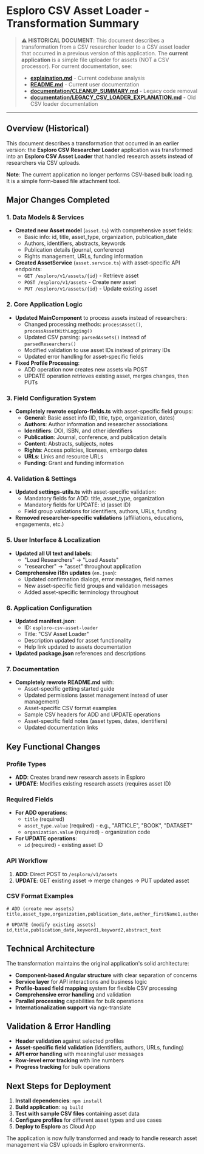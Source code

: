 # Esploro CSV Asset Loader - Transformation Summary

> **⚠️ HISTORICAL DOCUMENT**: This document describes a transformation from a CSV researcher loader to a CSV asset loader that occurred in a previous version of this application. The **current application** is a simple file uploader for assets (NOT a CSV processor). For current documentation, see:
> - **[explaination.md](explaination.md)** - Current codebase analysis
> - **[README.md](README.md)** - Current user documentation
> - **[documentation/CLEANUP_SUMMARY.md](documentation/CLEANUP_SUMMARY.md)** - Legacy code removal
> - **[documentation/LEGACY_CSV_LOADER_EXPLANATION.md](documentation/LEGACY_CSV_LOADER_EXPLANATION.md)** - Old CSV loader documentation

---

## Overview (Historical)
This document describes a transformation that occurred in an earlier version: the **Esploro CSV Researcher Loader** application was transformed into an **Esploro CSV Asset Loader** that handled research assets instead of researchers via CSV uploads.

**Note**: The current application no longer performs CSV-based bulk loading. It is a simple form-based file attachment tool.

## Major Changes Completed

### 1. Data Models & Services
- **Created new Asset model** (`asset.ts`) with comprehensive asset fields:
  - Basic info: id, title, asset_type, organization, publication_date
  - Authors, identifiers, abstracts, keywords
  - Publication details (journal, conference)
  - Rights management, URLs, funding information
- **Created AssetService** (`asset.service.ts`) with asset-specific API endpoints:
  - `GET /esploro/v1/assets/{id}` - Retrieve asset
  - `POST /esploro/v1/assets` - Create new asset
  - `PUT /esploro/v1/assets/{id}` - Update existing asset

### 2. Core Application Logic
- **Updated MainComponent** to process assets instead of researchers:
  - Changed processing methods: `processAsset()`, `processAssetWithLogging()`
  - Updated CSV parsing: `parsedAssets()` instead of `parsedResearchers()`
  - Modified validation to use asset IDs instead of primary IDs
  - Updated error handling for asset-specific fields
- **Fixed Profile Processing**:
  - ADD operation now creates new assets via POST
  - UPDATE operation retrieves existing asset, merges changes, then PUTs

### 3. Field Configuration System
- **Completely rewrote esploro-fields.ts** with asset-specific field groups:
  - **General**: Basic asset info (ID, title, type, organization, dates)
  - **Authors**: Author information and researcher associations
  - **Identifiers**: DOI, ISBN, and other identifiers
  - **Publication**: Journal, conference, and publication details
  - **Content**: Abstracts, subjects, notes
  - **Rights**: Access policies, licenses, embargo dates
  - **URLs**: Links and resource URLs
  - **Funding**: Grant and funding information

### 4. Validation & Settings
- **Updated settings-utils.ts** with asset-specific validation:
  - Mandatory fields for ADD: title, asset_type, organization
  - Mandatory fields for UPDATE: id (asset ID)
  - Field group validations for identifiers, authors, URLs, funding
- **Removed researcher-specific validations** (affiliations, educations, engagements, etc.)

### 5. User Interface & Localization
- **Updated all UI text and labels**:
  - "Load Researchers" → "Load Assets"
  - "researcher" → "asset" throughout application
- **Comprehensive i18n updates** (`en.json`):
  - Updated confirmation dialogs, error messages, field names
  - New asset-specific field groups and validation messages
  - Added asset-specific terminology throughout

### 6. Application Configuration
- **Updated manifest.json**:
  - ID: `esploro-csv-asset-loader`
  - Title: "CSV Asset Loader"
  - Description updated for asset functionality
  - Help link updated to assets documentation
- **Updated package.json** references and descriptions

### 7. Documentation
- **Completely rewrote README.md** with:
  - Asset-specific getting started guide
  - Updated permissions (asset management instead of user management)
  - Asset-specific CSV format examples
  - Sample CSV headers for ADD and UPDATE operations
  - Asset-specific field notes (asset types, dates, identifiers)
  - Updated documentation links

## Key Functional Changes

### Profile Types
- **ADD**: Creates brand new research assets in Esploro
- **UPDATE**: Modifies existing research assets (requires asset ID)

### Required Fields
- **For ADD operations**:
  - `title` (required)
  - `asset_type.value` (required) - e.g., "ARTICLE", "BOOK", "DATASET"
  - `organization.value` (required) - organization code
- **For UPDATE operations**:
  - `id` (required) - existing asset ID

### API Workflow
1. **ADD**: Direct POST to `/esploro/v1/assets`
2. **UPDATE**: GET existing asset → merge changes → PUT updated asset

### CSV Format Examples
```csv
# ADD (create new assets)
title,asset_type,organization,publication_date,author_firstName1,author_lastName1

# UPDATE (modify existing assets)  
id,title,publication_date,keyword1,keyword2,abstract_text
```

## Technical Architecture
The transformation maintains the original application's solid architecture:
- **Component-based Angular structure** with clear separation of concerns
- **Service layer** for API interactions and business logic
- **Profile-based field mapping** system for flexible CSV processing
- **Comprehensive error handling** and validation
- **Parallel processing** capabilities for bulk operations
- **Internationalization support** via ngx-translate

## Validation & Error Handling
- **Header validation** against selected profiles
- **Asset-specific field validation** (identifiers, authors, URLs, funding)
- **API error handling** with meaningful user messages
- **Row-level error tracking** with line numbers
- **Progress tracking** for bulk operations

## Next Steps for Deployment
1. **Install dependencies**: `npm install`
2. **Build application**: `ng build`
3. **Test with sample CSV files** containing asset data
4. **Configure profiles** for different asset types and use cases
5. **Deploy to Esploro** as Cloud App

The application is now fully transformed and ready to handle research asset management via CSV uploads in Esploro environments.